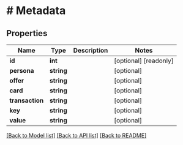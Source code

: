 # # Metadata

## Properties

Name | Type | Description | Notes
------------ | ------------- | ------------- | -------------
**id** | **int** |  | [optional] [readonly]
**persona** | **string** |  | [optional]
**offer** | **string** |  | [optional]
**card** | **string** |  | [optional]
**transaction** | **string** |  | [optional]
**key** | **string** |  | [optional]
**value** | **string** |  | [optional]

[[Back to Model list]](../../README.md#models) [[Back to API list]](../../README.md#endpoints) [[Back to README]](../../README.md)
